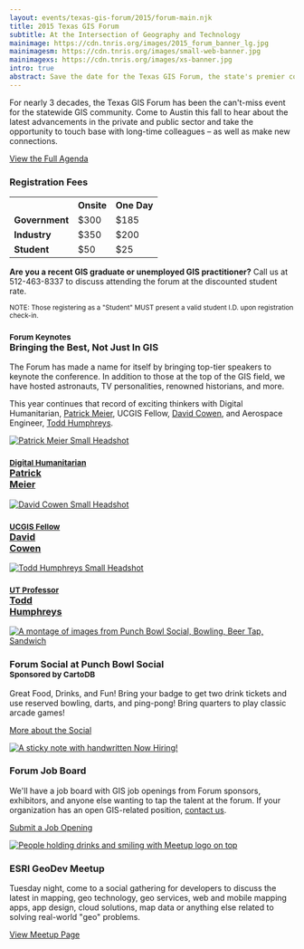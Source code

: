 ```yaml
---
layout: events/texas-gis-forum/2015/forum-main.njk
title: 2015 Texas GIS Forum
subtitle: At the Intersection of Geography and Technology
mainimage: https://cdn.tnris.org/images/2015_forum_banner_lg.jpg
mainimagesm: https://cdn.tnris.org/images/small-web-banner.jpg
mainimagexs: https://cdn.tnris.org/images/xs-banner.jpg
intro: true
abstract: Save the date for the Texas GIS Forum, the state's premier conference for the geospatial professional community.
---
```

<div class="row">
  <div class="col-sm-5">
    <p class="lead-forum">
      For nearly 3 decades, the Texas GIS Forum has been the can't-miss event for the statewide GIS community. Come to Austin this fall to hear about the latest advancements in the private and public sector and take the opportunity to touch base with long-time colleagues – as well as make new connections.
    </p>
    <p>
      <a class="btn btn-lg btn-danger" href="/texas-gis-forum/2015/agenda">View the Full Agenda</a>
    </p>
  </div>
  <div class="col-sm-7 registration-box">
    <h3>Registration Fees</h3>
    <div class="table-responsive">
      <table class="table">
        <tr>
          <th></th>
          <th>Onsite</th>
          <th>One Day</th>
        </tr>
        <tr>
          <td><strong>Government</strong></td>
          <td>$300</td>
          <td>$185</td>
        </tr>
        <tr>
          <td><strong>Industry</strong></td>
          <td>$350</td>
          <td>$200</td>
        </tr>
        <tr>
          <td><strong> Student</strong></td>
          <td>$50</td>
          <td>$25</td>
        </tr>
      </table>
    </div>
    <p>
      <strong>Are you a recent GIS graduate or unemployed GIS practitioner?</strong> Call us at 512-463-8337 to discuss attending the forum at the discounted student rate.
    </p>
    <small>NOTE: Those registering as a "Student" MUST present a valid student I.D. upon registration check-in.</small>
  </div>
</div>
<div class="row well well-lg">
  <div class="col-sm-7">
    <h3><small>Forum Keynotes</small><br>Bringing the Best, Not Just In GIS</h3>
    <p class="lead-forum">The Forum has made a name for itself by bringing top-tier speakers to keynote the conference. In addition to those at the top of the GIS field, we have hosted astronauts, TV personalities, renowned historians, and more.
    </p>
    <p class="lead-forum">
      This year continues that record of exciting thinkers with Digital Humanitarian, <a href="/texas-gis-forum/2015/agenda#keynote-meier">Patrick Meier</a>, UCGIS Fellow, <a href="/texas-gis-forum/2015/agenda#keynote-humphreys">David Cowen</a>, and Aerospace Engineer, <a href="https://cdn.tnris.org/images/humphreys_square.jpg">Todd Humphreys</a>.
    </p>
  </div>
  <div class="col-sm-5">
    <div class="row keynote-feature">
      <div class="col-xs-4">
        <a href="/texas-gis-forum/2015/agenda#keynote-meier">
          <img alt="Patrick Meier Small Headshot" class="img-responsive img-circle" src="https://cdn.tnris.org/images/patrick_square.jpg">
          <h3><small>Digital Humanitarian</small><br>Patrick <br class="hidden-xs">Meier</h3>
        </a>
      </div>
      <div class="col-xs-4">
        <a href="/texas-gis-forum/2015/agenda#keynote-cowen">
          <img alt="David Cowen Small Headshot" class="img-responsive img-circle" src="https://cdn.tnris.org/images/cowen_square.jpg">
          <h3><small>UCGIS Fellow</small><br>David <br class="hidden-xs">Cowen</h3>
        </a>
      </div>
      <div class="col-xs-4">
        <a href="/texas-gis-forum/2015/agenda#keynote-humphreys">
          <img alt="Todd Humphreys Small Headshot"  class="img-responsive img-circle" src="https://cdn.tnris.org/images/humphreys_square.jpg">
          <h3><small>UT Professor</small><br>Todd <br class="hidden-xs">Humphreys</h3>
        </a>
      </div>
    </div>
  </div>
</div>
<div class="row">
  <div class="col-sm-4">
    <a href="/texas-gis-forum/2015/agenda#DayOne_1800">
      <img class="img-responsive" src="https://cdn.tnris.org/images/punchbowl.jpg" alt="A montage of images from Punch Bowl Social, Bowling, Beer Tap, Sandwich">
    </a>
    <h3>Forum Social at Punch Bowl Social<small><br>Sponsored by CartoDB</small></h3>
    <p>Great Food, Drinks, and Fun! Bring your badge to get two drink tickets and use reserved bowling, darts, and ping-pong! Bring quarters to play classic arcade games!</p>
    <p>
      <a class="btn btn-md btn-danger" href="/texas-gis-forum/2015/agenda#DayOne_1800">More about the Social</a>
    </p>
  </div>
  <div class="col-sm-4">
    <a href="/texas-gis-forum/2015/job-board">
      <img class="img-responsive" src="https://cdn.tnris.org/images/sticky_job.jpg" alt="A sticky note with handwritten Now Hiring!">
    </a>
    <h3>Forum Job Board</h3>
    <p>We'll have a job board with GIS job openings from Forum sponsors, exhibitors, and anyone else wanting to tap the talent at the forum. If your organization has an open GIS-related position, <a href="/texas-gis-forum/2015/job-board">contact us</a>.</p>
    <p>
      <a class="btn btn-md btn-danger" href="/texas-gis-forum/2015/job-board">Submit a Job Opening</a>
    </p>
  </div>
  <div class="col-sm-4">
    <a href="http://www.meetup.com/DevMeetUpTexas/events/225538428/">
      <img class="img-responsive" src="https://cdn.tnris.org/images/meetup.jpg" alt="People holding drinks and smiling with Meetup logo on top">
    </a>
    <h3>ESRI GeoDev Meetup</h3>
    <p>Tuesday night, come to a social gathering for developers to discuss the latest in mapping, geo technology, geo services, web and mobile mapping apps, app design, cloud solutions, map data or anything else related to solving real-world "geo" problems.</p>
    <p>
      <a class="btn btn-md btn-danger" href="http://www.meetup.com/DevMeetUpTexas/events/225538428/">View Meetup Page</a>
    </p>
  </div>
</div>
